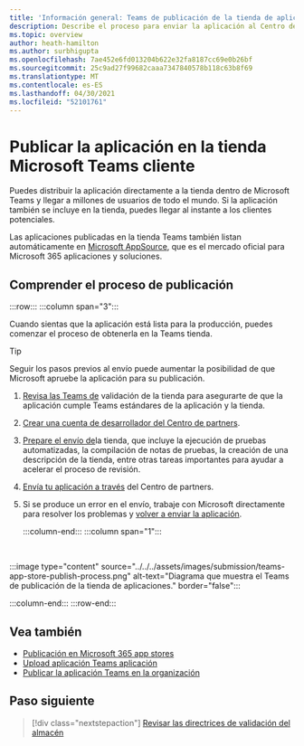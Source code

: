 ```yaml
---
title: 'Información general: Teams de publicación de la tienda de aplicaciones'
description: Describe el proceso para enviar la aplicación al Centro de partners y publicarla en la tienda Microsoft Teams (y AppSource).
ms.topic: overview
author: heath-hamilton
ms.author: surbhigupta
ms.openlocfilehash: 7ae452e6fd013204b622e32fa8187cc69e0b26bf
ms.sourcegitcommit: 25c9ad27f99682caaa7347840578b118c63b8f69
ms.translationtype: MT
ms.contentlocale: es-ES
ms.lasthandoff: 04/30/2021
ms.locfileid: "52101761"
---
```

# <a name="publish-your-app-to-the-microsoft-teams-store"></a>Publicar la aplicación en la tienda Microsoft Teams cliente

Puedes distribuir la aplicación directamente a la tienda dentro de Microsoft Teams y llegar a millones de usuarios de todo el mundo. Si la aplicación también se incluye en la tienda, puedes llegar al instante a los clientes potenciales.

Las aplicaciones publicadas en la tienda Teams también listan automáticamente en [Microsoft AppSource](https://appsource.microsoft.com), que es el mercado oficial para Microsoft 365 aplicaciones y soluciones.

## <a name="understand-the-publishing-process"></a>Comprender el proceso de publicación

:::row:::
   :::column span="3":::

Cuando sientas que la aplicación está lista para la producción, puedes comenzar el proceso de obtenerla en la Teams tienda.

> [!TIP]
> Seguir los pasos previos al envío puede aumentar la posibilidad de que Microsoft apruebe la aplicación para su publicación.

1. [Revisa las Teams de](~/concepts/deploy-and-publish/appsource/prepare/teams-store-validation-guidelines.md) validación de la tienda para asegurarte de que la aplicación cumple Teams estándares de la aplicación y la tienda.
1. [Crear una cuenta de desarrollador del Centro de partners](~/concepts/deploy-and-publish/appsource/prepare/create-partner-center-dev-account.md).
1. [Prepare el envío de](~/concepts/deploy-and-publish/appsource/prepare/submission-checklist.md)la tienda, que incluye la ejecución de pruebas automatizadas, la compilación de notas de pruebas, la creación de una descripción de la tienda, entre otras tareas importantes para ayudar a acelerar el proceso de revisión.
1. [Envía tu aplicación a través](https://docs.microsoft.com/office/dev/store/add-in-submission-guide) del Centro de partners.
1. Si se produce un error en el envío, trabaje con Microsoft directamente para resolver los problemas y [volver a enviar la aplicación](~/concepts/deploy-and-publish/appsource/resolve-submission-issues.md).

   :::column-end:::
   :::column span="1":::

<br>

:::image type="content" source="../../../assets/images/submission/teams-app-store-publish-process.png" alt-text="Diagrama que muestra el Teams de publicación de la tienda de aplicaciones." border="false":::

   :::column-end:::
:::row-end:::

## <a name="see-also"></a>Vea también

* [Publicación en Microsoft 365 app stores](https://docs.microsoft.com/office/dev/store/)
* [Upload aplicación Teams aplicación](~/concepts/deploy-and-publish/apps-upload.md)
* [Publicar la aplicación Teams en la organización](/MicrosoftTeams/tenant-apps-catalog-teams?toc=/microsoftteams/platform/toc.json&bc=/MicrosoftTeams/breadcrumb/toc.json)

## <a name="next-step"></a>Paso siguiente

> [!div class="nextstepaction"]
> [Revisar las directrices de validación del almacén](~/concepts/deploy-and-publish/appsource/prepare/teams-store-validation-guidelines.md)

